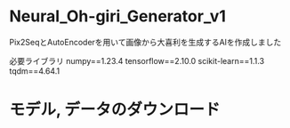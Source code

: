 # Neural_Oh-giri_Generator_v1

Pix2SeqとAutoEncoderを用いて画像から大喜利を生成するAIを作成しました

必要ライブラリ
  numpy==1.23.4
  tensorflow==2.10.0
  scikit-learn==1.1.3
  tqdm==4.64.1
 
# モデル, データのダウンロード
